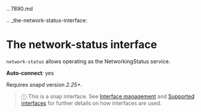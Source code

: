 .. 7890.md

.. _the-network-status-interface:

# The network-status interface

`network-status` allows operating as the NetworkingStatus service.

**Auto-connect**: yes

Requires snapd version _2.25+_.

> ⓘ  This is a snap interface. See [Interface management](interface-management.md) and [Supported interfaces](supported-interfaces.md) for further details on how interfaces are used.